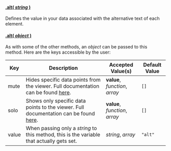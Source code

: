 #### <a name="string" href="#string">.alt( *string* )</a>

Defines the value in your data associated with the alternative text of each element.

#### <a name="object" href="#object">.alt( *object* )</a>

As with some of the other methods, an *object* can be passed to this method. Here are the keys accessible by the user:

| Key | Description | Accepted Value(s) | Default Value |
|---|---|---|---|
| mute | Hides specific data points from the viewer. Full documentation can be found [here](Data-Filtering#mute). | **value**, *function*, *array* | ```[]``` |
| solo | Shows only specific data points to the viewer. Full documentation can be found [here](Data-Filtering#solo). | **value**, *function*, *array* | ```[]``` |
| value | When passing only a *string* to this method, this is the variable that actually gets set. | *string*, *array* | ```"alt"``` |
